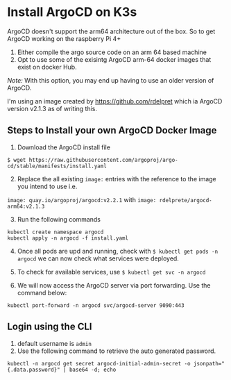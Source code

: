 # Install ArgoCD on K3s

ArgoCD doesn't support the arm64 architecture out of the box. So to get ArgoCD working on the raspberry Pi 4+

1. Either compile the argo source code on an arm 64 based machine
2. Opt to use some of the exisintg ArgoCD arm-64 docker images that exist on docker Hub.

_Note:_ With this option, you may end up having to use an older version of ArgoCD.

I'm using an image created by https://github.com/rdelpret which ia ArgoCD version v2.1.3 as of writing this.

## Steps to Install your own ArgoCD Docker Image

1. Download the ArgoCD install file

```
$ wget https://raw.githubusercontent.com/argoproj/argo-cd/stable/manifests/install.yaml
```

2. Replace the all existing `image:` entries with the reference to the image you intend to use i.e.

`image: quay.io/argoproj/argocd:v2.2.1` with `image: rdelprete/argocd-arm64:v2.1.3`

3. Run the following commands

```
kubectl create namespace argocd
kubectl apply -n argocd -f install.yaml

```

4. Once all pods are upd and running, check with `$ kubectl get pods -n argocd` we can now check what services were deployed.

5. To check for available services, use `$ kubectl get svc -n argocd`

6. We will now access the ArgoCD server via port forwarding. Use the command below:

```
kubectl port-forward -n argocd svc/argocd-server 9090:443
```

## Login using the CLI

1. default username is `admin`
2. Use the following command to retrieve the auto generated password.

```
kubectl -n argocd get secret argocd-initial-admin-secret -o jsonpath="{.data.password}" | base64 -d; echo
```
